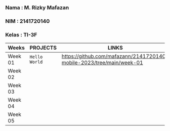 ### Nama  : M. Rizky Mafazan
### NIM   : 2141720140
### Kelas : TI-3F

|Weeks           |PROJECTS                       |LINKS                        |
|----------------|-------------------------------|-----------------------------|
|Week 01         |`Hello World`                  |https://github.com/mafazann/2141720140-mobile-2023/tree/main/week-01                          
|Week 02         |                               |                             
|Week 03         |                               |                             
|Week 04         |                               |                             
|Week 05         |                               |                             
